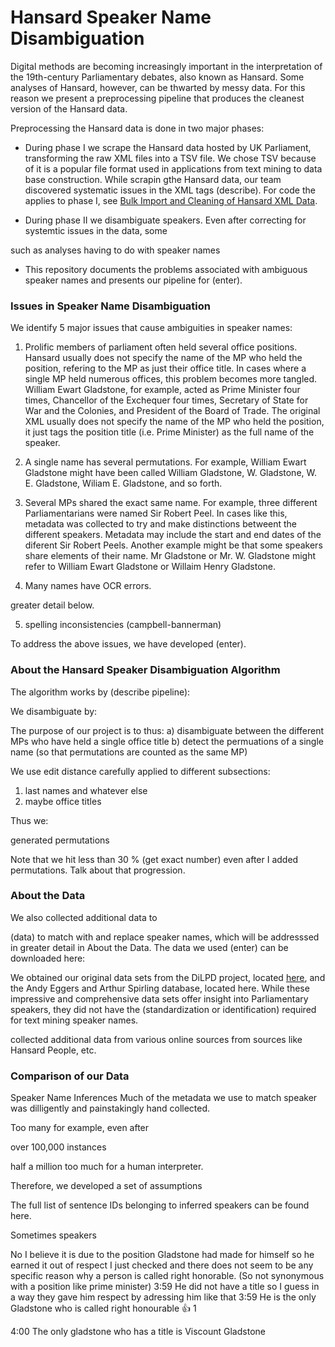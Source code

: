 # Hansard Speaker Name Disambiguation

Digital methods are becoming increasingly important in the interpretation of the 19th-century Parliamentary debates, also known as Hansard. Some analyses of Hansard, however, can be thwarted by messy data. For this reason we present a preprocessing pipeline that produces the cleanest version of the Hansard data.

Preprocessing the Hansard data is done in two major phases: 

- During phase I we scrape the Hansard data hosted by UK Parliament, transforming the raw XML files into a TSV file. We chose TSV because of it is a popular file format used in applications from text mining to data base construction. While scrapin gthe Hansard data, our team discovered systematic issues in the XML tags (describe). For code the applies to phase I, see [Bulk Import and Cleaning of Hansard XML Data](https://github.com/stephbuon/import_hansard_data).

- During phase II we disambiguate speakers. Even after correcting for systemtic issues in the data, some 

such as 
analyses having to do with speaker names 
 
- This repository documents the problems associated with ambiguous speaker names and presents our pipeline for (enter). 

### Issues in Speaker Name Disambiguation

We identify 5 major issues that cause ambiguities in speaker names: 

1) Prolific members of parliament often held several office positions. Hansard usually does not specify the name of the MP who held the position, refering to the MP as just their office title. In cases where a single MP held numerous offices, this problem becomes more tangled. William Ewart Gladstone, for example, acted as Prime Minister four times, Chancellor of the Exchequer four times, Secretary of State for War and the Colonies, and President of the Board of Trade. The original XML usually does not specify the name of the MP who held the position, it just tags the position title (i.e. Prime Minister) as the full name of the speaker. 

2) A single name has several permutations. For example, William Ewart Gladstone might have been called William Gladstone, W. Gladstone, W. E. Gladstone, Wiliam E. Gladstone, and so forth. 

3) Several MPs shared the exact same name. For example, three different Parliamentarians were named Sir Robert Peel. In cases like this, metadata was collected to try and make distinctions betweent the different speakers. Metadata may include the start and end dates of the diferent Sir Robert Peels. Another example might be that some speakers share elements of their name. Mr Gladstone or Mr. W. Gladstone might refer to William Ewart Gladstone or Willaim Henry Gladstone. 

4) Many names have OCR errors. 

greater detail below. 

5) spelling inconsistencies (campbell-bannerman) 

To address the above issues, we have developed (enter). 

### About the Hansard Speaker Disambiguation Algorithm

The algorithm works by (describe pipeline): 

We disambiguate by: 

The purpose of our project is to thus: 
a) disambiguate between the different MPs who have held a single office title 
b) detect the permuations of a single name (so that permutations are counted as the same MP)

We use edit distance carefully applied to different subsections: 
1) last names and whatever else  
2) maybe office titles 


Thus we: 

generated permutations

Note that we hit less than 30 % (get exact number) even after I added permutations. Talk about that progression. 



### About the Data 

We also collected additional data to 

(data) to match with and replace speaker names, which will be addresssed in greater detail in About the Data. The data we used (enter) can be downloaded here: 


We obtained our original data sets from the DiLPD project, located [here](https://sas-space.sas.ac.uk/4315/16/westminster-members.xml), and the Andy Eggers and Arthur Spirling database, located here. While these impressive and comprehensive data sets offer insight into Parliamentary speakers, they did not have the (standardization or identification) required for text mining speaker names. 

collected additional data from various online sources 
from sources like Hansard People, etc. 

### Comparison of our Data 







Speaker Name Inferences
Much of the metadata we use to match speaker was dilligently and painstakingly hand collected. 

Too many 
for example, even after

over 100,000 instances 

half a million 
too much for a human interpreter. 


Therefore, we developed a set of assumptions 


The full list of sentence IDs belonging to inferred speakers can be found here. 


Sometimes speakers 



No I believe it is due to the position Gladstone had made for himself so he earned it out of respect I just checked and there does not seem to be any specific reason why a person is called right honorable. (So not synonymous with a position like prime minister)
3:59
He did not have a title so I guess in a way they gave him respect by adressing him like that
3:59
He is the only Gladstone who is called right honourable
:+1:
1

4:00
The only gladstone who has a title is Viscount Gladstone





